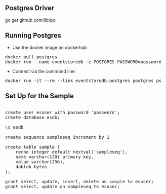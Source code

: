 ## Postgres Driver

go get github.com/lib/pq

## Running Postgres

* Use the docker image on dockerhub

<pre>
docker pull postgres
docker run --name eventstoredb -e POSTGRES_PASSWORD=password -p 5432:5432  postgres
</pre>

* Connect via the command line:

<pre>
docker run -it --rm --link eventstoredb:postgres postgres psql -h postgres -U postgres
</pre>

## Set Up for the Sample

<pre>

create user esuser with password 'password';
create database esdb;

\c esdb

create sequence sampleseq increment by 1

create table sample (
    recno integer default nextval('sampleseq'),
    name varchar(128) primary key,
    value varchar(256),
    dablob bytea
);

grant select, update, insert, delete on sample to esuser;
grant select, update on sampleseq to esuser;
</pre>

